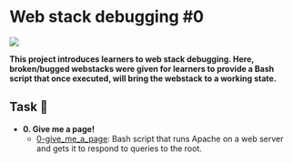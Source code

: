 # Web stack debugging #0

![](https://www.collidu.com/media/catalog/product/img/e/b/ebe55f5868a1bcf508c9cf7ec236c4e5398072c5968e5564957508c545ebb5de/debugging-process-slide1.png)

**This project introduces learners to web stack debugging. Here, broken/bugged webstacks were given for learners to provide a Bash script that once executed, will bring the webstack to a working state.**

## Task :page_with_curl:

* **0. Give me a page!**
  * [0-give_me_a_page](./0-give_me_a_page): Bash script that runs Apache on a
  web server and gets it to respond to queries to the root.

